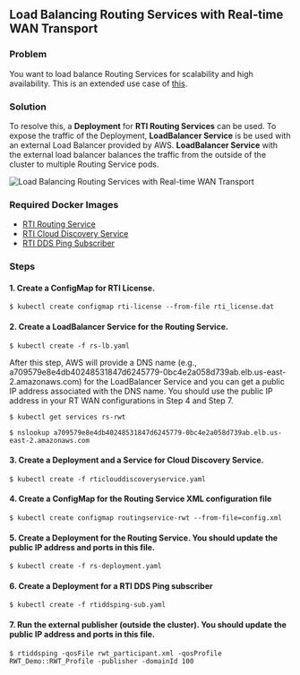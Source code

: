 ## Load Balancing Routing Services with Real-time WAN Transport

### Problem

You want to load balance Routing Services for scalability and high availability. This is an extended use case of [this](../routingservice_rwt). 

### Solution

To resolve this, a **Deployment** for **RTI Routing Services** can be used. To expose the traffic of the Deployment, **LoadBalancer Service** is be used with an external Load Balancer provided by AWS. **LoadBalancer Service** with the external load balancer balances the traffic from the outside of the cluster to multiple Routing Service pods. 

![Load Balancing Routing Services with Real-time WAN Transport](routingservice_rwt_lb.png)

### Required Docker Images
- [RTI Routing Service](../dockerfiles/rti_routingservice)
- [RTI Cloud Discovery Service](../dockerfiles/rti_clouddiscoveryservice)
- [RTI DDS Ping Subscriber](../dockerfiles/rti_ddsping_sub)

### Steps

#### 1. Create a ConfigMap for RTI License.
`$ kubectl create configmap rti-license --from-file rti_license.dat`

#### 2. Create a LoadBalancer Service for the Routing Service. 
`$ kubectl create -f rs-lb.yaml`

After this step, AWS will provide a DNS name (e.g., a709579e8e4db40248531847d6245779-0bc4e2a058d739ab.elb.us-east-2.amazonaws.com) for the LoadBalancer Service and you can get a public IP address associated with the DNS name. You should use the public IP address in your RT WAN configurations in Step 4 and Step 7.

`$ kubectl get services rs-rwt`

`$ nslookup a709579e8e4db40248531847d6245779-0bc4e2a058d739ab.elb.us-east-2.amazonaws.com`

#### 3. Create a Deployment and a Service for Cloud Discovery Service.
`$ kubectl create -f rticlouddiscoveryservice.yaml`

#### 4. Create a ConfigMap for the Routing Service XML configuration file
`$ kubectl create configmap routingservice-rwt --from-file=config.xml`

#### 5. Create a Deployment for the Routing Service. You should update the public IP address and ports in this file. 
`$ kubectl create -f rs-deployment.yaml`

#### 6. Create a Deployment for a RTI DDS Ping subscriber
`$ kubectl create -f rtiddsping-sub.yaml`

#### 7. Run the external publisher (outside the cluster). You should update the public IP address and ports in this file.
`$ rtiddsping -qosFile rwt_participant.xml -qosProfile RWT_Demo::RWT_Profile -publisher -domainId 100`
